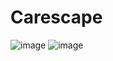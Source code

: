 # Carescape
![image](https://github.com/user-attachments/assets/849fdc06-7e33-43bd-9dae-4a5df6777943)
![image](https://github.com/user-attachments/assets/aa1b79e0-50d2-4e8e-9552-770544fb8137)
